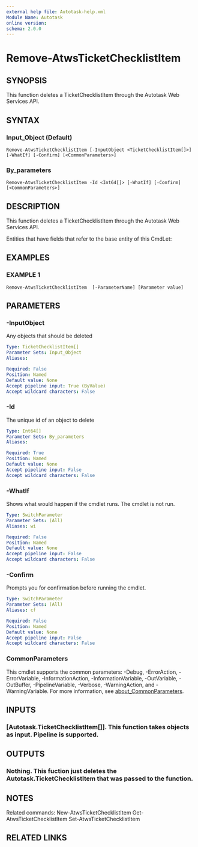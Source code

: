 ```yaml
---
external help file: Autotask-help.xml
Module Name: Autotask
online version:
schema: 2.0.0
---
```


# Remove-AtwsTicketChecklistItem

## SYNOPSIS
This function deletes a TicketChecklistItem through the Autotask Web Services API.

## SYNTAX

### Input_Object (Default)
```
Remove-AtwsTicketChecklistItem [-InputObject <TicketChecklistItem[]>] [-WhatIf] [-Confirm] [<CommonParameters>]
```

### By_parameters
```
Remove-AtwsTicketChecklistItem -Id <Int64[]> [-WhatIf] [-Confirm] [<CommonParameters>]
```

## DESCRIPTION
This function deletes a TicketChecklistItem through the Autotask Web Services API.

Entities that have fields that refer to the base entity of this CmdLet:

## EXAMPLES

### EXAMPLE 1
```
Remove-AtwsTicketChecklistItem  [-ParameterName] [Parameter value]
```

## PARAMETERS

### -InputObject
Any objects that should be deleted

```yaml
Type: TicketChecklistItem[]
Parameter Sets: Input_Object
Aliases:

Required: False
Position: Named
Default value: None
Accept pipeline input: True (ByValue)
Accept wildcard characters: False
```

### -Id
The unique id of an object to delete

```yaml
Type: Int64[]
Parameter Sets: By_parameters
Aliases:

Required: True
Position: Named
Default value: None
Accept pipeline input: False
Accept wildcard characters: False
```

### -WhatIf
Shows what would happen if the cmdlet runs.
The cmdlet is not run.

```yaml
Type: SwitchParameter
Parameter Sets: (All)
Aliases: wi

Required: False
Position: Named
Default value: None
Accept pipeline input: False
Accept wildcard characters: False
```

### -Confirm
Prompts you for confirmation before running the cmdlet.

```yaml
Type: SwitchParameter
Parameter Sets: (All)
Aliases: cf

Required: False
Position: Named
Default value: None
Accept pipeline input: False
Accept wildcard characters: False
```

### CommonParameters
This cmdlet supports the common parameters: -Debug, -ErrorAction, -ErrorVariable, -InformationAction, -InformationVariable, -OutVariable, -OutBuffer, -PipelineVariable, -Verbose, -WarningAction, and -WarningVariable. For more information, see [about_CommonParameters](http://go.microsoft.com/fwlink/?LinkID=113216).

## INPUTS

### [Autotask.TicketChecklistItem[]]. This function takes objects as input. Pipeline is supported.
## OUTPUTS

### Nothing. This fuction just deletes the Autotask.TicketChecklistItem that was passed to the function.
## NOTES
Related commands:
New-AtwsTicketChecklistItem
 Get-AtwsTicketChecklistItem
 Set-AtwsTicketChecklistItem

## RELATED LINKS
